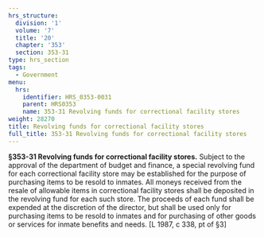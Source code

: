 ```yaml
---
hrs_structure:
  division: '1'
  volume: '7'
  title: '20'
  chapter: '353'
  section: 353-31
type: hrs_section
tags:
  - Government
menu:
  hrs:
    identifier: HRS_0353-0031
    parent: HRS0353
    name: 353-31 Revolving funds for correctional facility stores
weight: 28270
title: Revolving funds for correctional facility stores
full_title: 353-31 Revolving funds for correctional facility stores
---
```

**§353-31 Revolving funds for correctional facility stores.** Subject to the approval of the department of budget and finance, a special revolving fund for each correctional facility store may be established for the purpose of purchasing items to be resold to inmates. All moneys received from the resale of allowable items in correctional facility stores shall be deposited in the revolving fund for each such store. The proceeds of each fund shall be expended at the discretion of the director, but shall be used only for purchasing items to be resold to inmates and for purchasing of other goods or services for inmate benefits and needs. [L 1987, c 338, pt of §3]